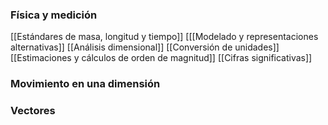 
### Física y medición
[[Estándares de masa, longitud y tiempo]]
[[[Modelado y representaciones alternativas]]
[[Análisis dimensional]]
[[Conversión de unidades]]
[[Estimaciones y cálculos de orden de magnitud]]
[[Cifras significativas]]









### Movimiento en una dimensión 






### Vectores